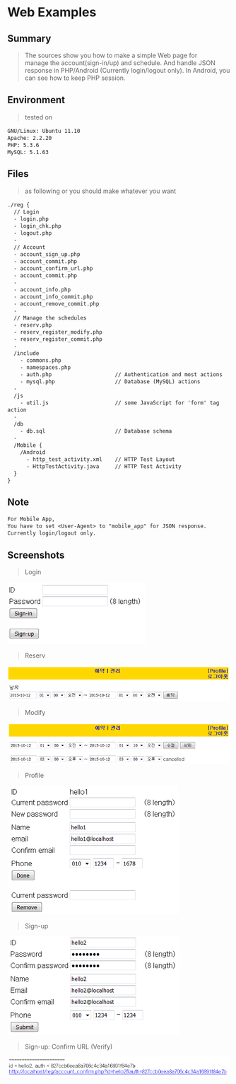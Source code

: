 Web Examples
===============


Summary
----------
> The sources show you how to make a simple Web page for <br>
> manage the account(sign-in/up) and schedule.
> And handle JSON response in PHP/Android (Currently login/logout only).
> In Android, you can see how to keep PHP session.


Environment
----------
> tested on

    GNU/Linux: Ubuntu 11.10
    Apache: 2.2.20
    PHP: 5.3.6
    MySQL: 5.1.63


Files
----------
> as following or you should make whatever you want

    ./reg {
	  // Login
	  - login.php
	  - login_chk.php
	  - logout.php
	  -
	  // Account
	  - account_sign_up.php
	  - account_commit.php
	  - account_confirm_url.php
	  - account_commit.php
	  -
	  - account_info.php
	  - account_info_commit.php
	  - account_remove_commit.php
	  -
	  // Manage the schedules
	  - reserv.php
	  - reserv_register_modify.php
	  - reserv_register_commit.php
	  -
	  /include
	    - commons.php
	    - namespaces.php
	    - auth.php                    // Authentication and most actions
	    - mysql.php                   // Database (MySQL) actions
	  -
	  /js
	    - util.js                     // some JavaScript for 'form' tag action
	  -
	  /db
	    - db.sql                      // Database schema
	  -
	  /Mobile {
	    /Android
	      - http_test_activity.xml    // HTTP Test Layout
	      - HttpTestActivity.java     // HTTP Test Activity
	  }
	}
	  

Note
----------
>
	For Mobile App,
	You have to set <User-Agent> to "mobile_app" for JSON response.
	Currently login/logout only.



Screenshots
----------

> Login

![alt tag](https://github.com/godmode2k/web_examples/raw/master/reg/screenshots/01_login.png)

> Reserv

![alt tag](https://github.com/godmode2k/web_examples/raw/master/reg/screenshots/02_reserv.png)

> Modify

![alt tag](https://github.com/godmode2k/web_examples/raw/master/reg/screenshots/03_modify.png)

> Profile

![alt tag](https://github.com/godmode2k/web_examples/raw/master/reg/screenshots/04_profile.png)

> Sign-up

![alt tag](https://github.com/godmode2k/web_examples/raw/master/reg/screenshots/05_signup.png)

> Sign-up: Confirm URL (Verify)

![alt tag](https://github.com/godmode2k/web_examples/raw/master/reg/screenshots/06_signup_confirm_url.png)


